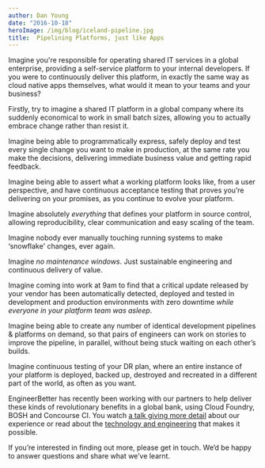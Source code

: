 ```yaml
---
author: Dan Young
date: "2016-10-18"
heroImage: /img/blog/iceland-pipeline.jpg
title:  Pipelining Platforms, just like Apps
---
```


Imagine you're responsible for operating shared IT services in a global enterprise, providing a self-service platform to your internal developers. If you were to continuously deliver this platform, in exactly the same way as cloud native apps themselves, what would it mean to your teams and your business?

Firstly, try to imagine a shared IT platform in a global company where its suddenly economical to work in small batch sizes, allowing you to actually embrace change rather than resist it.

<!--more-->

Imagine being able to programmatically express, safely deploy and test every single change you want to make in production, at the same rate you make the decisions, delivering immediate business value and getting rapid feedback.

Imagine being able to assert what a working platform looks like, from a user perspective, and have continuous acceptance testing that proves you’re delivering on your promises, as you continue to evolve your platform.

Imagine absolutely *everything* that defines your platform in source control, allowing reproducibility, clear communication and easy scaling of the team.

Imagine nobody ever manually touching running systems to make ‘snowflake' changes, ever again.

Imagine *no maintenance windows*. Just sustainable engineering and continuous delivery of value.

Imagine coming into work at 9am to find that a critical update released by your vendor has been automatically detected, deployed and tested in development and production environments with zero downtime *while everyone in your platform team was asleep*.

Imagine being able to create any number of identical development pipelines & platforms on demand, so that pairs of engineers can work on stories to improve the pipeline, in parallel, without being stuck waiting on each other’s builds.

Imagine continuous testing of your DR plan, where an entire instance of your platform is deployed, backed up, destroyed and recreated in a different part of the world, as often as you want.

EngineerBetter has recently been working with our partners to help deliver these kinds of revolutionary benefits in a global bank, using Cloud Foundry, BOSH and Concourse CI. You watch [a talk giving more detail](/2017/01/05/high-performance-ops.html) about our experience or read about the [technology and engineering](/2016/12/14/continuously-deploying-pivotal-cloudfoundry.html) that makes it possible.

If you’re interested in finding out more, please get in touch. We’d be happy to answer questions and share what we’ve learnt.
